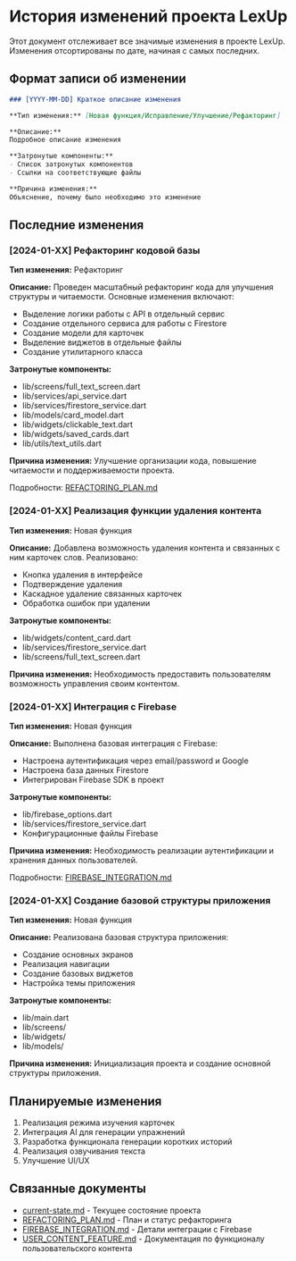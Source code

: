 # История изменений проекта LexUp

Этот документ отслеживает все значимые изменения в проекте LexUp. Изменения отсортированы по дате, начиная с самых последних.

## Формат записи об изменении

```markdown
### [YYYY-MM-DD] Краткое описание изменения

**Тип изменения:** [Новая функция/Исправление/Улучшение/Рефакторинг]

**Описание:**
Подробное описание изменения

**Затронутые компоненты:**
- Список затронутых компонентов
- Ссылки на соответствующие файлы

**Причина изменения:**
Объяснение, почему было необходимо это изменение
```

## Последние изменения

### [2024-01-XX] Рефакторинг кодовой базы

**Тип изменения:** Рефакторинг

**Описание:**
Проведен масштабный рефакторинг кода для улучшения структуры и читаемости. Основные изменения включают:
- Выделение логики работы с API в отдельный сервис
- Создание отдельного сервиса для работы с Firestore
- Создание модели для карточек
- Выделение виджетов в отдельные файлы
- Создание утилитарного класса

**Затронутые компоненты:**
- lib/screens/full_text_screen.dart
- lib/services/api_service.dart
- lib/services/firestore_service.dart
- lib/models/card_model.dart
- lib/widgets/clickable_text.dart
- lib/widgets/saved_cards.dart
- lib/utils/text_utils.dart

**Причина изменения:**
Улучшение организации кода, повышение читаемости и поддерживаемости проекта.

Подробности: [REFACTORING_PLAN.md](REFACTORING_PLAN.md)

### [2024-01-XX] Реализация функции удаления контента

**Тип изменения:** Новая функция

**Описание:**
Добавлена возможность удаления контента и связанных с ним карточек слов. Реализовано:
- Кнопка удаления в интерфейсе
- Подтверждение удаления
- Каскадное удаление связанных карточек
- Обработка ошибок при удалении

**Затронутые компоненты:**
- lib/widgets/content_card.dart
- lib/services/firestore_service.dart
- lib/screens/full_text_screen.dart

**Причина изменения:**
Необходимость предоставить пользователям возможность управления своим контентом.

### [2024-01-XX] Интеграция с Firebase

**Тип изменения:** Новая функция

**Описание:**
Выполнена базовая интеграция с Firebase:
- Настроена аутентификация через email/password и Google
- Настроена база данных Firestore
- Интегрирован Firebase SDK в проект

**Затронутые компоненты:**
- lib/firebase_options.dart
- lib/services/firestore_service.dart
- Конфигурационные файлы Firebase

**Причина изменения:**
Необходимость реализации аутентификации и хранения данных пользователей.

Подробности: [FIREBASE_INTEGRATION.md](FIREBASE_INTEGRATION.md)

### [2024-01-XX] Создание базовой структуры приложения

**Тип изменения:** Новая функция

**Описание:**
Реализована базовая структура приложения:
- Создание основных экранов
- Реализация навигации
- Создание базовых виджетов
- Настройка темы приложения

**Затронутые компоненты:**
- lib/main.dart
- lib/screens/
- lib/widgets/
- lib/models/

**Причина изменения:**
Инициализация проекта и создание основной структуры приложения.

## Планируемые изменения

1. Реализация режима изучения карточек
2. Интеграция AI для генерации упражнений
3. Разработка функционала генерации коротких историй
4. Реализация озвучивания текста
5. Улучшение UI/UX

## Связанные документы

- [current-state.md](current-state.md) - Текущее состояние проекта
- [REFACTORING_PLAN.md](REFACTORING_PLAN.md) - План и статус рефакторинга
- [FIREBASE_INTEGRATION.md](FIREBASE_INTEGRATION.md) - Детали интеграции с Firebase
- [USER_CONTENT_FEATURE.md](USER_CONTENT_FEATURE.md) - Документация по функционалу пользовательского контента
